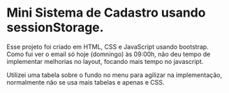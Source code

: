 # Mini Sistema de Cadastro usando sessionStorage.

Esse projeto foi criado em HTML, CSS e JavaScript usando bootstrap. 
Como fui ver o email só hoje (domningo) às 09:00h, não deu tempo de implementar melhorias no layout, focando mais tempo no javascript.

Utilizei uma tabela sobre o fundo no menu para agilizar na implementação, normalmente não se usa mais tabelas e apenas <divs> e CSS.
  
